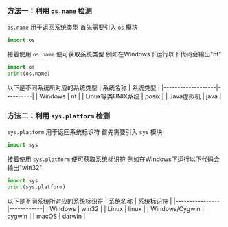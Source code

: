 ### 方法一：利用 `os.name` 检测
`os.name` 用于返回系统类型
首先需要引入 `os` 模块
```python
import os
```
接着使用 `os.name` 便可获取系统类型
例如在Windows下运行以下代码会输出"nt"
```python
import os
print(os.name)
```
以下是不同系统所对应的系统类型
| 系统名称          | 系统类型 |
|-------------------|----------|
| Windows           | nt       |
| Linux等类UNIX系统 | posix    |
| Java虚拟机        | java  |

### 方法二：利用 `sys.platform` 检测
`sys.platform` 用于返回系统标识符
首先需要引入 `sys` 模块
```python
import sys
```
接着使用 `sys.platform` 便可获取系统标识符
例如在Windows下运行以下代码会输出"win32"
```python
import sys
print(sys.platform)
```
以下是不同系统所对应的系统标识符
| 系统名称       | 系统标识符 |
|----------------|------------|
| Windows        | win32      |
| Linux          | linux      |
| Windows/Cygwin | cygwin     |
| macOS          | darwin     |

<!-- ##{"script":"<script src='https://blog.meekdai.com/Gmeek/plugins/articletoc.js'></script>"}## -->